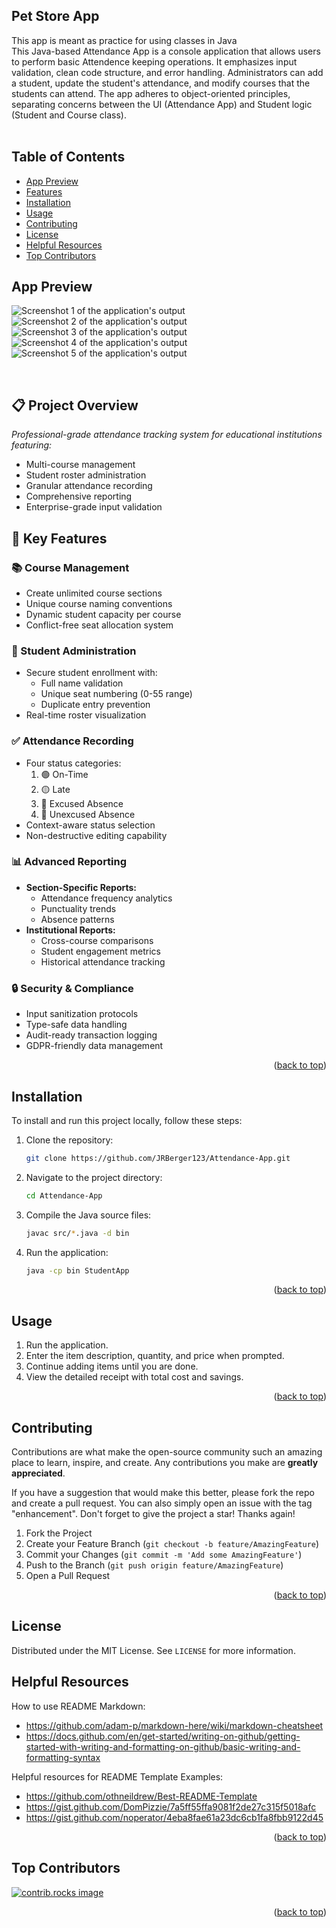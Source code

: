 ## Pet Store App

This app is meant as practice for using classes in Java<br>
This Java-based Attendance App is a console application that allows users to perform basic Attendence keeping operations. It emphasizes input validation, clean code structure, and error handling. Administrators can add a student, update the student's attendance, and modify courses that the students can attend. The app adheres to object-oriented principles, separating concerns between the UI (Attendance App) and Student logic (Student and Course class).<br>
<br>

## Table of Contents

- [App Preview](#app-preview)
- [Features](#features)
- [Installation](#installation)
- [Usage](#usage)
- [Contributing](#contributing)
- [License](#license)
- [Helpful Resources](#helpful-resources)
- [Top Contributors](#top-contributors)

## App Preview

![Screenshot 1 of the application's output](assets/Preview_1.png)<br>
![Screenshot 2 of the application's output](assets/Preview_2.png)<br>
![Screenshot 3 of the application's output](assets/Preview_3.png)<br>
![Screenshot 4 of the application's output](assets/Preview_4.png)<br>
![Screenshot 5 of the application's output](assets/Preview_5.png)<br>

<br>

## 📋 Project Overview
*Professional-grade attendance tracking system for educational institutions featuring:*
- Multi-course management
- Student roster administration
- Granular attendance recording
- Comprehensive reporting
- Enterprise-grade input validation

## 🚀 Key Features

### 📚 Course Management
- Create unlimited course sections
- Unique course naming conventions
- Dynamic student capacity per course
- Conflict-free seat allocation system

### 👥 Student Administration
- Secure student enrollment with:
  - Full name validation
  - Unique seat numbering (0-55 range)
  - Duplicate entry prevention
- Real-time roster visualization

### ✅ Attendance Recording
- Four status categories:
  1. 🟢 On-Time
  2. 🟡 Late
  3. 🔵 Excused Absence
  4. 🔴 Unexcused Absence
- Context-aware status selection
- Non-destructive editing capability

### 📊 Advanced Reporting
- **Section-Specific Reports:**
  - Attendance frequency analytics
  - Punctuality trends
  - Absence patterns
- **Institutional Reports:**
  - Cross-course comparisons
  - Student engagement metrics
  - Historical attendance tracking

### 🔒 Security & Compliance
- Input sanitization protocols
- Type-safe data handling
- Audit-ready transaction logging
- GDPR-friendly data management

<p align="right">(<a href="#readme-top">back to top</a>)</p>

## Installation

To install and run this project locally, follow these steps:

1. Clone the repository:
    ```sh
    git clone https://github.com/JRBerger123/Attendance-App.git
    ```
2. Navigate to the project directory:
    ```sh
    cd Attendance-App
    ```
3. Compile the Java source files:
    ```sh
    javac src/*.java -d bin
    ```
4. Run the application:
    ```sh
    java -cp bin StudentApp
    ```

<p align="right">(<a href="#readme-top">back to top</a>)</p>

## Usage

1. Run the application.
2. Enter the item description, quantity, and price when prompted.
3. Continue adding items until you are done.
4. View the detailed receipt with total cost and savings.

<p align="right">(<a href="#readme-top">back to top</a>)</p>

## Contributing

Contributions are what make the open-source community such an amazing place to learn, inspire, and create. Any contributions you make are **greatly appreciated**.

If you have a suggestion that would make this better, please fork the repo and create a pull request. You can also simply open an issue with the tag "enhancement".
Don't forget to give the project a star! Thanks again!

1. Fork the Project
2. Create your Feature Branch (`git checkout -b feature/AmazingFeature`)
3. Commit your Changes (`git commit -m 'Add some AmazingFeature'`)
4. Push to the Branch (`git push origin feature/AmazingFeature`)
5. Open a Pull Request

<p align="right">(<a href="#readme-top">back to top</a>)</p>

## License

Distributed under the MIT License. See `LICENSE` for more information.

## Helpful Resources

How to use README Markdown:<br>
- https://github.com/adam-p/markdown-here/wiki/markdown-cheatsheet<br>
- https://docs.github.com/en/get-started/writing-on-github/getting-started-with-writing-and-formatting-on-github/basic-writing-and-formatting-syntax<br>

Helpful resources for README Template Examples:
- https://github.com/othneildrew/Best-README-Template<br>
- https://gist.github.com/DomPizzie/7a5ff55ffa9081f2de27c315f5018afc<br>
- https://gist.github.com/noperator/4eba8fae61a23dc6cb1fa8fbb9122d45<br>

<p align="right">(<a href="#readme-top">back to top</a>)</p>

## Top Contributors

<a href="https://github.com/JRBerger123/Attendance-App/graphs/contributors">
  <img src="https://contrib.rocks/image?repo=JRBerger123/Attendance-App" alt="contrib.rocks image" />
</a>

<p align="right">(<a href="#readme-top">back to top</a>)</p>